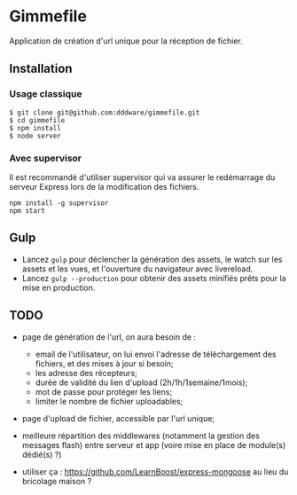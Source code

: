 # Gimmefile

Application de création d'url unique pour la réception de fichier.

## Installation

### Usage classique

```shell
$ git clone git@github.com:dddware/gimmefile.git
$ cd gimmefile
$ npm install
$ node server
```

### Avec supervisor

Il est recommandé d'utiliser supervisor qui va assurer le redémarrage du serveur Express lors de la modification des fichiers.

```shell
npm install -g supervisor
npm start
```

## Gulp

- Lancez `gulp` pour déclencher la génération des assets, le watch sur les assets et les vues, et l'ouverture du navigateur avec livereload.
- Lancez `gulp --production` pour obtenir des assets minifiés prêts pour la mise en production.

## TODO

- page de génération de l'url, on aura besoin de :
	- email de l'utilisateur, on lui envoi l'adresse de téléchargement des fichiers, et des mises à jour si besoin;
	- les adresse des récepteurs;
	- durée de validité du lien d'upload (2h/1h/1semaine/1mois);
	- mot de passe pour protéger les liens;
	- limiter le nombre de fichier uploadables;
- page d'upload de fichier, accessible par l'url unique;

- meilleure répartition des middlewares (notamment la gestion des messages flash) entre serveur et app (voire mise en place de module(s) dédié(s) ?)
- utiliser ça : https://github.com/LearnBoost/express-mongoose au lieu du bricolage maison ?
